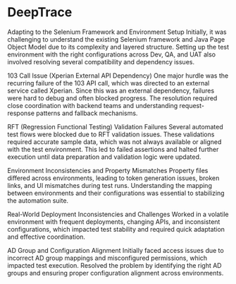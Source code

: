 

# DeepTrace

Adapting to the Selenium Framework and Environment Setup
Initially, it was challenging to understand the existing Selenium framework and Java Page Object Model due to its complexity and layered structure. Setting up the test environment with the right configurations across Dev, QA, and UAT also involved resolving several compatibility and dependency issues.

103 Call Issue (Xperian External API Dependency)
One major hurdle was the recurring failure of the 103 API call, which was directed to an external service called Xperian. Since this was an external dependency, failures were hard to debug and often blocked progress. The resolution required close coordination with backend teams and understanding request-response patterns and fallback mechanisms.

RFT (Regression Functional Testing) Validation Failures
Several automated test flows were blocked due to RFT validation issues. These validations required accurate sample data, which was not always available or aligned with the test environment. This led to failed assertions and halted further execution until data preparation and validation logic were updated.

Environment Inconsistencies and Property Mismatches
Property files differed across environments, leading to token generation issues, broken links, and UI mismatches during test runs. Understanding the mapping between environments and their configurations was essential to stabilizing the automation suite.

Real-World Deployment Inconsistencies and Challenges
Worked in a volatile environment with frequent deployments, changing APIs, and inconsistent configurations, which impacted test stability and required quick adaptation and effective coordination.

AD Group and Configuration Alignment
Initially faced access issues due to incorrect AD group mappings and misconfigured permissions, which impacted test execution. Resolved the problem by identifying the right AD groups and ensuring proper configuration alignment across environments.
